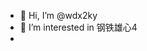 - 👋 Hi, I’m @wdx2ky
- 👀 I’m interested in 钢铁雄心4
- 

<!---
wdx2ky/wdx2ky is a ✨ special ✨ repository because its `README.md` (this file) appears on your GitHub profile.
You can click the Preview link to take a look at your changes.
--->
